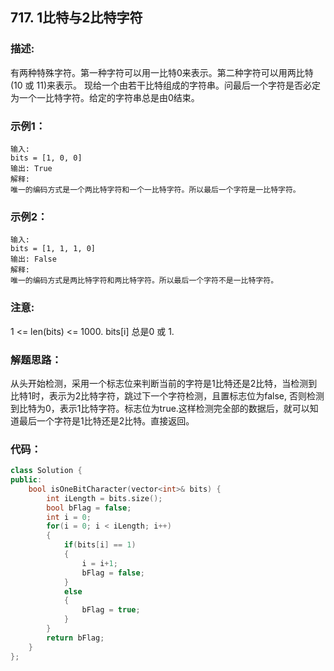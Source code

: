 ## 717. 1比特与2比特字符
### 描述:
有两种特殊字符。第一种字符可以用一比特0来表示。第二种字符可以用两比特(10 或 11)来表示。
现给一个由若干比特组成的字符串。问最后一个字符是否必定为一个一比特字符。给定的字符串总是由0结束。
### 示例1：
```
输入: 
bits = [1, 0, 0]
输出: True
解释: 
唯一的编码方式是一个两比特字符和一个一比特字符。所以最后一个字符是一比特字符。
```
### 示例2：
```
输入: 
bits = [1, 1, 1, 0]
输出: False
解释: 
唯一的编码方式是两比特字符和两比特字符。所以最后一个字符不是一比特字符。
```
### 注意:
1 <= len(bits) <= 1000.
bits[i] 总是0 或 1.
### 解题思路：
从头开始检测，采用一个标志位来判断当前的字符是1比特还是2比特，当检测到比特1时，表示为2比特字符，跳过下一个字符检测，且置标志位为false,
否则检测到比特为0，表示1比特字符。标志位为true.这样检测完全部的数据后，就可以知道最后一个字符是1比特还是2比特。直接返回。

### 代码：
```cpp
class Solution {
public:
    bool isOneBitCharacter(vector<int>& bits) {
        int iLength = bits.size();
        bool bFlag = false;
        int i = 0;
        for(i = 0; i < iLength; i++)
        {
            if(bits[i] == 1)
            {
                i = i+1;
                bFlag = false;
            }
            else
            {
                bFlag = true;
            }
        }
        return bFlag;
    }
};
```